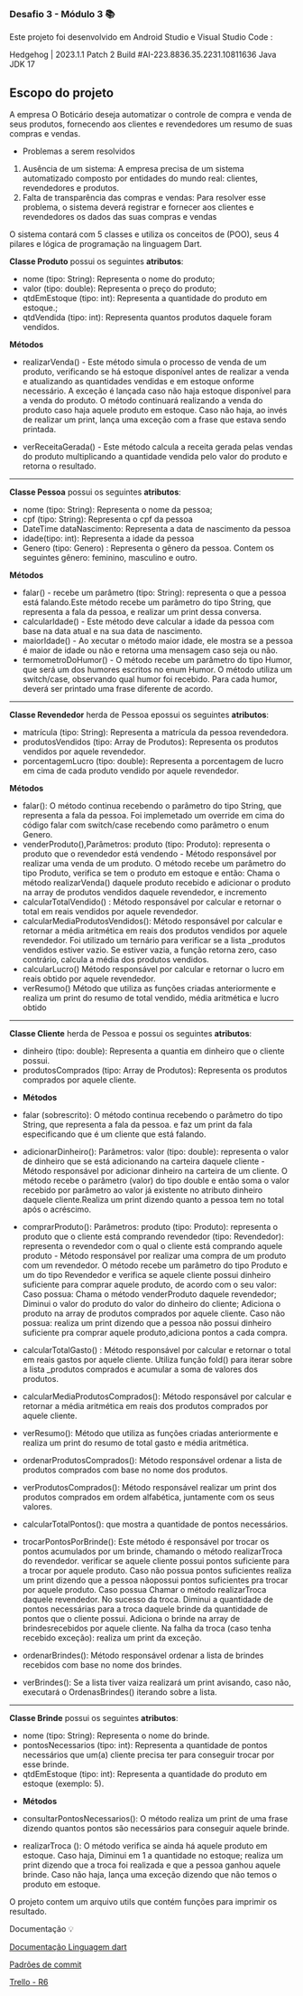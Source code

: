 ### Desafio 3 - Módulo 3 :books:

Este projeto foi desenvolvido em Android Studio e Visual Studio Code :

Hedgehog | 2023.1.1 Patch 2
Build #AI-223.8836.35.2231.10811636
Java JDK 17

## Escopo do projeto

A empresa O Boticário deseja automatizar o controle de compra e venda de seus
produtos, fornecendo aos clientes e revendedores um resumo de suas compras e vendas.

- Problemas a serem resolvidos

1. Ausência de um sistema: A empresa precisa de um sistema automatizado composto por
   entidades do mundo real: clientes, revendedores e produtos.
2. Falta de transparência das compras e vendas: Para resolver esse problema, o sistema
   deverá registrar e fornecer aos clientes e revendedores os dados das suas compras e vendas

O sistema contará com 5 classes e utiliza os conceitos de (POO), seus 4 pilares e lógica de programação na linguagem Dart.

**Classe Produto** possui os seguintes **atributos**:
* nome (tipo: String): Representa o nome do produto;
* valor (tipo: double): Representa o preço do produto;
* qtdEmEstoque (tipo: int): Representa a quantidade do produto em estoque.;
* qtdVendida (tipo: int): Representa quantos produtos daquele foram vendidos.

**Métodos**
* realizarVenda() - Este método simula o processo de venda de um produto, verificando se há
estoque disponível antes de realizar a venda e atualizando as quantidades vendidas e em 
estoque onforme necessário. A exceção é lançada caso não haja estoque disponível para a 
venda do produto. O método continuará realizando a venda do produto caso haja aquele produto em 
estoque. Caso não haja, ao invés de realizar um print,  lança uma exceção com a frase 
que estava sendo printada.

* verReceitaGerada() - Este método calcula a receita gerada pelas vendas do produto
multiplicando a quantidade vendida pelo valor do produto e retorna o resultado.
------------------------------------------------------------------------------------------------
 **Classe Pessoa** possui os seguintes **atributos**:

* nome (tipo: String): Representa o nome da pessoa;
* cpf (tipo: String): Representa o cpf da pessoa
* DateTime dataNascimento: Representa a data de nascimento da pessoa
* idade(tipo: int): Representa a idade da pessoa
* Genero (tipo: Genero) : Representa o gênero da pessoa. Contem os seguintes gênero: feminino,
  masculino e outro.

**Métodos**
* falar() - recebe um parâmetro  (tipo: String): representa o que a pessoa está falando.Este
  método recebe um parâmetro do tipo String, que representa a fala da pessoa, e realizar um print
  dessa conversa.
* calcularIdade() - Este método deve calcular a idade da pessoa com base na data atual e
  na sua data de nascimento.
* maiorIdade() - Ao xecutar o método maior idade, ele mostra se a pessoa é maior de idade ou não
  e retorna uma mensagem caso seja ou não.
* termometroDoHumor() - O método recebe um parâmetro do tipo Humor, que será um
  dos humores escritos no enum Humor. O método utiliza um switch/case, observando qual humor foi
  recebido. Para cada humor, deverá ser printado uma frase diferente de acordo.
------------------------------------------------------------------------------------------------

 **Classe Revendedor** herda de Pessoa epossui os seguintes **atributos**:
* matrícula (tipo: String): Representa a matrícula da pessoa revendedora.
* produtosVendidos (tipo: Array de Produtos): Representa os produtos vendidos por aquele revendedor.
* porcentagemLucro (tipo: double): Representa a porcentagem de lucro em cima de cada produto vendido
  por aquele revendedor.

 **Métodos**
* falar(): O método continua recebendo o parâmetro do tipo String, que
representa a fala da pessoa. Foi implemetado um override em cima do código falar com switch/case recebendo como parâmetro o enum Genero.
* venderProduto(),Parâmetros: produto (tipo: Produto): representa o produto que o
revendedor está vendendo - Método responsável por realizar uma venda de um produto.
O método recebe um parâmetro do tipo Produto, verifica se tem o produto em estoque e então: Chama o método realizarVenda() daquele
produto recebido e adicionar o produto na array de produtos vendidos daquele revendedor, e incremento
* calcularTotalVendido() : Método responsável por calcular e retornar o total em reais vendidos
por aquele revendedor.
* calcularMediaProdutosVendidos(): Método responsável por calcular e retornar a média aritmética
em reais dos produtos vendidos por aquele revendedor. Foi utilizado um ternário para verificar se
a lista _produtos vendidos estiver vazio. Se estiver vazia, a função retorna zero, caso contrário,
calcula a média dos produtos vendidos.
* calcularLucro() Método responsável por calcular e retornar o lucro em reais obtido por aquele 
revendedor.
* verResumo() Método que utiliza as funções criadas anteriormente e realiza um print do resumo 
de total vendido, média aritmética e lucro obtido

------------------------------------------------------------------------------------------------

**Classe Cliente** herda de Pessoa e possui os seguintes **atributos**:

* dinheiro (tipo: double): Representa a quantia em dinheiro que o cliente possui.
* produtosComprados (tipo: Array de Produtos): Representa os produtos comprados por aquele cliente.

- **Métodos**
* falar (sobrescrito): O método continua recebendo o parâmetro do tipo String, que representa a 
fala da pessoa. e faz um print da fala especificando que é um cliente que está falando.

* adicionarDinheiro(): Parâmetros: valor (tipo: double): representa o valor de dinheiro que se está
adicionando na carteira daquele cliente - Método responsável por adicionar dinheiro na carteira de 
um cliente. O método  recebe o parâmetro (valor) do tipo double e então soma o valor recebido 
por parâmetro ao valor já existente no atributo dinheiro daquele cliente.Realiza um print dizendo 
quanto a pessoa tem no total após o acréscimo.

* comprarProduto(): Parâmetros: produto (tipo: Produto): representa o produto que o cliente está 
comprando revendedor (tipo: Revendedor): representa o revendedor com o qual o cliente está comprando 
aquele produto - Método responsável por realizar uma compra de um produto com um revendedor.
O método recebe um parâmetro do tipo Produto e um do tipo Revendedor e verifica se aquele 
cliente possui dinheiro suficiente para comprar aquele produto, de acordo com o seu valor:
Caso possua: Chama o método venderProduto daquele revendedor; Diminui o valor do produto do valor do
dinheiro do cliente; Adiciona o produto na array de produtos comprados por aquele cliente. Caso não 
possua: realiza um print dizendo que a pessoa não possui dinheiro suficiente pra comprar aquele 
produto,adiciona pontos a cada compra.
  
* calcularTotalGasto() : Método responsável por calcular e retornar o total em reais gastos por
aquele cliente. Utiliza função fold() para iterar sobre a lista _produtos comprados e acumular a soma de valores dos produtos.

* calcularMediaProdutosComprados(): Método responsável por calcular e retornar a média aritmética em
reais dos produtos comprados por aquele cliente.

* verResumo(): Método que utiliza as funções criadas anteriormente e realiza um print do resumo de 
total gasto e média aritmética.

* ordenarProdutosComprados(): Método responsável ordenar a lista de produtos comprados com base
no nome dos produtos.

* verProdutosComprados(): Método responsável realizar um print dos produtos comprados em ordem 
alfabética, juntamente com os seus valores.

* calcularTotalPontos():  que mostra a quantidade de pontos necessários.

* trocarPontosPorBrinde(): Este método é responsável por trocar os pontos acumulados por um brinde,
chamando o método realizarTroca do revendedor. verificar se aquele cliente possui pontos suficiente
para a trocar por aquele produto. Caso não possua pontos suficientes realiza um print dizendo que a
pessoa nãopossui pontos suficientes pra trocar por aquele produto. Caso possua Chamar o método
realizarTroca daquele revendedor. No sucesso da troca. Diminui a quantidade de pontos necessárias
para a troca daquele brinde da quantidade de pontos que o cliente possui. Adiciona o brinde na array
de brindesrecebidos por aquele cliente. Na falha da troca (caso tenha recebido exceção): realiza um
print da exceção.  

* ordenarBrindes(): Método responsável ordenar a lista de brindes recebidos com base no
nome dos brindes. 

* verBrindes(): Se a lista tiver vaiza realizará um print avisando, caso não, executará o 
OrdenasBrindes() iterando sobre a lista.

------------------------------------------------------------------------------------------------

**Classe Brinde** possui os seguintes **atributos**:

* nome (tipo: String): Representa o nome do brinde.
* pontosNecessarios (tipo: int): Representa a quantidade de pontos necessários que um(a) cliente
precisa ter para conseguir trocar por esse brinde.
* qtdEmEstoque (tipo: int): Representa a quantidade do produto em estoque (exemplo: 5).

- **Métodos**
* consultarPontosNecessarios(): O método  realiza um print de uma frase dizendo quantos pontos são 
necessários para conseguir aquele brinde.

* realizarTroca (): O método verifica se ainda há aquele produto em estoque. Caso haja, Diminui
em 1 a quantidade no estoque; realiza um print dizendo que a troca foi realizada e que a pessoa 
ganhou aquele brinde. Caso não haja, lança uma exceção dizendo que não temos o produto em
estoque.

O projeto contem um arquivo utils que contém funções para imprimir os resultado.

Documentação :bulb:

[Documentação Linguagem dart](https://dart.dev/language) 

[Padrões de commit](https://github.com/iuricode/padroes-de-commits) 
 
[Trello - R6](https://trello.com/b/RKc77YOX/grupo-6)


